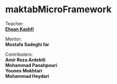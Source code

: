 # maktabMicroFramework

Teacher:<br/>
**[Ehsan Kashfi](https://github.com/ehsanmody)** 

Mentor:<br/>
**Mostafa Sadeghi far**

Contributers:<br/>
**Amir Reza Ardebili**<br/>
**Mohammad Panahpouri**<br/>
**Younes Mokhtari**<br/>
**Mohammad Heydari**
